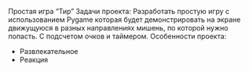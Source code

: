 Простая игра “Тир”
Задачи проекта: Разработать простую игру с использованием Pygame которая будет демонстрировать на экране движущуюся в разных направлениях мишень, по которой нужно попасть. С подсчетом очков и таймером.
Особенности проекта: 
- Развлекательное 
- Реакция 
